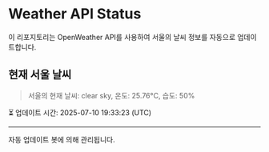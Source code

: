 
# Weather API Status

이 리포지토리는 OpenWeather API를 사용하여 서울의 날씨 정보를 자동으로 업데이트합니다.

## 현재 서울 날씨
> 서울의 현재 날씨: clear sky, 온도: 25.76°C, 습도: 50%

⏳ 업데이트 시간: 2025-07-10 19:33:23 (UTC)

---
자동 업데이트 봇에 의해 관리됩니다.
